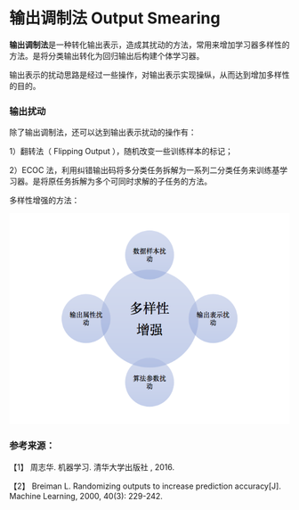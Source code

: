 # 输出调制法 Output Smearing

**输出调制法**是一种转化输出表示，造成其扰动的方法，常用来增加学习器多样性的方法。是将分类输出转化为回归输出后构建个体学习器。

输出表示的扰动思路是经过一些操作，对输出表示实现操纵，从而达到增加多样性的目的。

### 输出扰动

除了输出调制法，还可以达到输出表示扰动的操作有：

1）翻转法（ Flipping Output ），随机改变一些训练样本的标记；

2）ECOC 法，利用纠错输出码将多分类任务拆解为一系列二分类任务来训练基学习器。是将原任务拆解为多个可同时求解的子任务的方法。

多样性增强的方法：

![](输出调制.png)
  

### 参考来源：

【1】  周志华. 机器学习. 清华大学出版社 , 2016.

【2】  Breiman L. Randomizing outputs to increase prediction accuracy[J]. Machine Learning, 2000, 40(3): 229-242.
